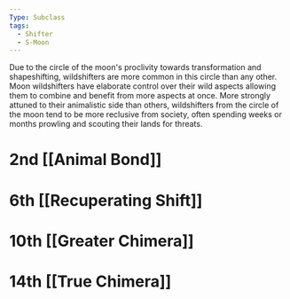 ```yaml
---
Type: Subclass
tags:
  - Shifter
  - S-Moon
---
```

Due to the circle of the moon's proclivity towards transformation and shapeshifting, wildshifters are more common in this circle than any other. Moon wildshifters have elaborate control over their wild aspects allowing them to combine and benefit from more aspects at once.
More strongly attuned to their animalistic side than others, wildshifters from the circle of the moon tend to be more reclusive from society, often spending weeks or months prowling and scouting their lands for threats.
# 2nd [[Animal Bond]]
# 6th [[Recuperating Shift]]
# 10th [[Greater Chimera]]
# 14th [[True Chimera]]
